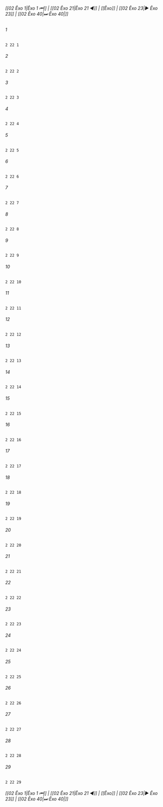 
###### [[02 Êxo 1|Êxo 1 ⏮]] | [[02 Êxo 21|Êxo 21 ◀]] | [[Êxo]] | [[02 Êxo 23|▶ Êxo 23]] | [[02 Êxo 40|⏭ Êxo 40|]]

###### 1
``` verse
2 22 1 
```
###### 2
``` verse
2 22 2 
```
###### 3
``` verse
2 22 3 
```
###### 4
``` verse
2 22 4 
```
###### 5
``` verse
2 22 5 
```
###### 6
``` verse
2 22 6 
```
###### 7
``` verse
2 22 7 
```
###### 8
``` verse
2 22 8 
```
###### 9
``` verse
2 22 9 
```
###### 10
``` verse
2 22 10 
```
###### 11
``` verse
2 22 11 
```
###### 12
``` verse
2 22 12 
```
###### 13
``` verse
2 22 13 
```
###### 14
``` verse
2 22 14 
```
###### 15
``` verse
2 22 15 
```
###### 16
``` verse
2 22 16 
```
###### 17
``` verse
2 22 17 
```
###### 18
``` verse
2 22 18 
```
###### 19
``` verse
2 22 19 
```
###### 20
``` verse
2 22 20 
```
###### 21
``` verse
2 22 21 
```
###### 22
``` verse
2 22 22 
```
###### 23
``` verse
2 22 23 
```
###### 24
``` verse
2 22 24 
```
###### 25
``` verse
2 22 25 
```
###### 26
``` verse
2 22 26 
```
###### 27
``` verse
2 22 27 
```
###### 28
``` verse
2 22 28 
```
###### 29
``` verse
2 22 29 
```

###### [[02 Êxo 1|Êxo 1 ⏮]] | [[02 Êxo 21|Êxo 21 ◀]] | [[Êxo]] | [[02 Êxo 23|▶ Êxo 23]] | [[02 Êxo 40|⏭ Êxo 40|]]

